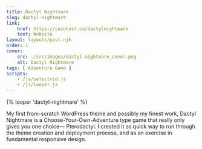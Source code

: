 ```yaml
---
title: Dactyl Nightmare
slug: dactyl-nightmare
link:
    href: https://cocohost.co/dactylnightmare
    text: Website
layout: layouts/post.njk
order: 1
cover:
    src: ./src/images/dactyl-nightmare_cover.png
    alt: Dactyl Nightmare
tags: [ Adventure Game ]
scripts:
    - /js/selectvid.js
    - /js/looper.js
---
```

{% looper 'dactyl-nightmare' %}

My first from-scratch WordPress theme and possibly my finest work, Dactyl Nightmare is a Choose-Your-Own-Adventure type game that really only gives you one choice&mdash; Pterodactyl. I created it as quick way to run through the theme creation and deployment process, and as an exercise in fundamental responsive design.